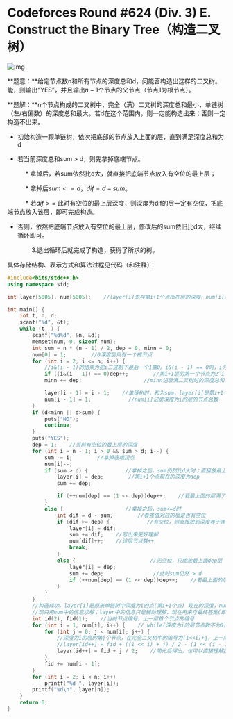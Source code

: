 # Codeforces Round #624 (Div. 3) E. Construct the Binary Tree（构造二叉树）

![img](https://img2018.cnblogs.com/i-beta/1405118/202002/1405118-20200227154902914-1654491116.png)

**题意：**给定节点数n和所有节点的深度总和d，问能否构造出这样的二叉树。能，则输出“YES”，并且输出$n-1$个节点的父节点（节点1为根节点）。

**题解：**n个节点构成的二叉树中，完全（满）二叉树的深度总和最小，单链树（左/右偏数）的深度总和最大。若d在这个范围内，则一定能构造出来；否则一定构造不出来。

* 初始构造一颗单链树，依次把底部的节点放入上面的层，直到满足深度总和为d

* 若当前深度总和sum > d，则先拿掉底端节点。

　　　* 拿掉后，若sum依然比d大，就直接把底端节点放入有空位的最上层；

　　　*  拿掉后$sum <= d，dif = d - sum。$

　　　* 若$dif >=$ 此时有空位的最上层深度，则深度为dif的层一定有空位，把底端节点放入该层，即可完成构造。

* 否则，依然把底端节点放入有空位的最上层，修改后的sum依旧比d大，继续循环即可。

　　　　3.退出循环后就完成了构造，获得了所求的树。

具体存储结构、表示方式和算法过程见代码（和注释）：

```cpp
#include<bits/stdc++.h>
using namespace std;

int layer[5005], num[5005];    //layer[i]先存第i+1个点所在层的深度，num[i]是深度为i的层里的节点数

int main() {
    int t, n, d;
    scanf("%d", &t);
    while (t--) {
        scanf("%d%d", &n, &d);
        memset(num, 0, sizeof num);
        int sum = n * (n - 1) / 2, dep = 0, minn = 0;
        num[0] = 1;        //0深度层只有一个根节点
        for (int i = 2; i <= n; i++) {
            //i&(i - 1)的结果为把i二进制下最后一个1置0。i&(i - 1) == 0时，i为2的整数次幂
            if ((i&(i - 1)) == 0)dep++;        //第i+1层的第一个节点为2^i
            minn += dep;                    //minn记录满二叉树时的深度总和

            layer[i - 1] = i - 1;    //单链树时，和为sum，layer[i]是第i+1个点所在层的深度
            num[i - 1] = 1;            //num[i]记录深度为i的层的节点总数
        }
        if (d<minn || d>sum) {
            puts("NO");
            continue;
        }
        puts("YES");
        dep = 1;    //当前有空位的最上层的深度
        for (int i = n - 1; i > 0 && sum > d; i--) {
            sum -= i;        //拿掉底端顶点
            num[i]--;
            if (sum > d) {            //拿掉之后，sum仍然比d大时；直接放最上面
                layer[i] = dep;        //第i+1个点现在的深度为dep
                sum += dep;

                if (++num[dep] == (1 << dep))dep++;    //若最上面的层满了，修改为下一层
            }
            else {                    //拿掉之后，sum<=d时
                int dif = d - sum;        //看差值对应的层是否有空位
                if (dif >= dep) {            //有空位，则直接放到深度等于差值的那一层，构造成功
                    layer[i] = dif;
                    sum += dif;    //写出来更好理解
                    num[dif]++;    //该层节点数++
                    break;
                }
                else {                        //无空位，只能放最上面dep层
                    layer[i] = dep;
                    sum += dep;                //此时sum仍然 > d
                    if (++num[dep] == (1 << dep))dep++;    //若最上面的层满了，修改为下一层
                }
            }
        }
        //构造成功。layer[i]是原来单链树中深度为i的点(第i+1个点) 现在的深度，num[i]是第i层的节点总数
        //现只用num中的信息求解；layer中的信息只是辅助理解，现在用来存最终答案(即第i个节点的父节点编号)
        int id(2), fid(1);    //当前节点编号，上一层首个节点的编号
        for (int i = 1; num[i]; i++) {    // while(深度为i的层节点数不为0)
            for (int j = 0; j < num[i]; j++) {
                //深度为i的层的第j个节点，在完全二叉树中的编号为(1<<i)+j，上一层首个节点编号为1<<(i - 1)
                //layer[id++] = fid + ((1 << i) + j) / 2 - (1 << (i - 1)); 直接算这个式子会溢出
                layer[id++] = fid + j / 2;    //简化后得出，也可以直接理解推出来
            }
            fid += num[i - 1];
        }
        for (int i = 2; i < n; i++)
            printf("%d ", layer[i]);
        printf("%d\n", layer[n]);
    }
    return 0;
}
```

